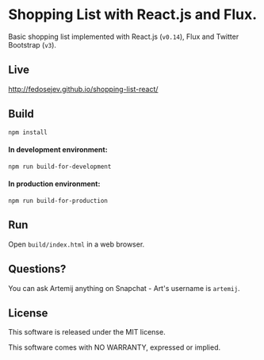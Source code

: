 # Shopping List with React.js and Flux.

Basic shopping list implemented with React.js (`v0.14`), Flux and Twitter Bootstrap (`v3`).

## Live

http://fedosejev.github.io/shopping-list-react/

## Build

`npm install`

#### In development environment:

`npm run build-for-development`

#### In production environment:

`npm run build-for-production`

## Run

Open `build/index.html` in a web browser.

## Questions?

You can ask Artemij anything on Snapchat - Art's username is `artemij`.

## License

This software is released under the MIT license.

This software comes with NO WARRANTY, expressed or implied.
